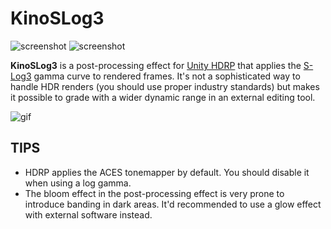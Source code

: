 KinoSLog3
=========

![screenshot](https://i.imgur.com/D0OWCe0.png)
![screenshot](https://i.imgur.com/cJjhT8d.png)

**KinoSLog3** is a post-processing effect for [Unity HDRP] that applies the
[S-Log3] gamma curve to rendered frames. It's not a sophisticated way to handle
HDR renders (you should use proper industry standards) but makes it possible to
grade with a wider dynamic range in an external editing tool.

[Unity HDRP]: https://docs.unity3d.com/Packages/com.unity.render-pipelines.high-definition@latest/
[S-Log3]: https://pro.sony/en_BE/technology/s-log

![gif](https://i.imgur.com/uwEJ21r.gif)

TIPS
----

- HDRP applies the ACES tonemapper by default. You should disable it when using
  a log gamma.
- The bloom effect in the post-processing effect is very prone to introduce
  banding in dark areas. It'd recommended to use a glow effect with external
  software instead.
